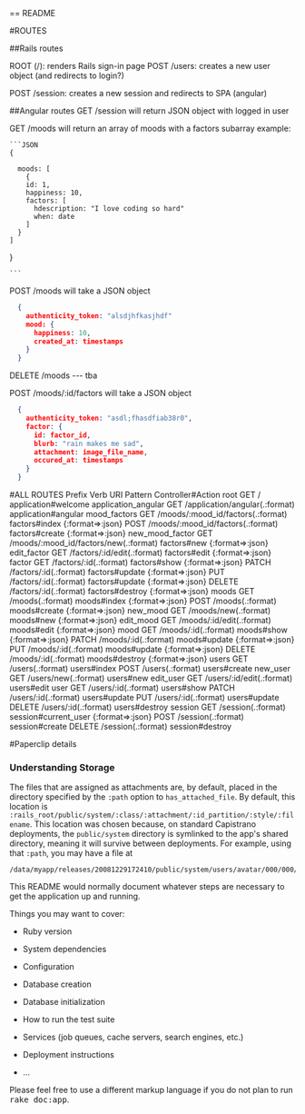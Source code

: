 == README

#ROUTES

##Rails routes

ROOT (/): renders Rails sign-in page
POST /users: creates a new user object (and redirects to login?)

POST /session: creates a new session and redirects to SPA (angular)

##Angular routes
GET /session will return JSON object with logged in user

GET /moods will return an array of moods with a factors subarray
example:

    ```JSON
    {

      moods: [
        {
        id: 1,
        happiness: 10,
        factors: [
          hdescription: "I love coding so hard"
          when: date
        ]
      }
    ]
  }

    ```

POST /moods will take a JSON object
```json
  {
    authenticity_token: "alsdjhfkasjhdf"
    mood: {
      happiness: 10,
      created_at: timestamps
    }
  }
```

DELETE /moods --- tba

POST /moods/:id/factors will take a JSON object

```json
  {
    authenticity_token: "asdl;fhasdfiab38r0",
    factor: {
      id: factor_id,
      blurb: "rain makes me sad",
      attachment: image_file_name,
      occured_at: timestamps
    }
  }
```


#ALL ROUTES
Prefix Verb   URI Pattern                           Controller#Action
          root GET    /                                     application#welcome
application_angular GET    /application/angular(.:format)        application#angular
  mood_factors GET    /moods/:mood_id/factors(.:format)     factors#index {:format=>:json}
               POST   /moods/:mood_id/factors(.:format)     factors#create {:format=>:json}
new_mood_factor GET    /moods/:mood_id/factors/new(.:format) factors#new {:format=>:json}
   edit_factor GET    /factors/:id/edit(.:format)           factors#edit {:format=>:json}
        factor GET    /factors/:id(.:format)                factors#show {:format=>:json}
               PATCH  /factors/:id(.:format)                factors#update {:format=>:json}
               PUT    /factors/:id(.:format)                factors#update {:format=>:json}
               DELETE /factors/:id(.:format)                factors#destroy {:format=>:json}
         moods GET    /moods(.:format)                      moods#index {:format=>:json}
               POST   /moods(.:format)                      moods#create {:format=>:json}
      new_mood GET    /moods/new(.:format)                  moods#new {:format=>:json}
     edit_mood GET    /moods/:id/edit(.:format)             moods#edit {:format=>:json}
          mood GET    /moods/:id(.:format)                  moods#show {:format=>:json}
               PATCH  /moods/:id(.:format)                  moods#update {:format=>:json}
               PUT    /moods/:id(.:format)                  moods#update {:format=>:json}
               DELETE /moods/:id(.:format)                  moods#destroy {:format=>:json}
         users GET    /users(.:format)                      users#index
               POST   /users(.:format)                      users#create
      new_user GET    /users/new(.:format)                  users#new
     edit_user GET    /users/:id/edit(.:format)             users#edit
          user GET    /users/:id(.:format)                  users#show
               PATCH  /users/:id(.:format)                  users#update
               PUT    /users/:id(.:format)                  users#update
               DELETE /users/:id(.:format)                  users#destroy
       session GET    /session(.:format)                    session#current_user {:format=>:json}
               POST   /session(.:format)                    session#create
               DELETE /session(.:format)                    session#destroy


#Paperclip details

### Understanding Storage

The files that are assigned as attachments are, by default, placed in the
directory specified by the `:path` option to `has_attached_file`. By default, this
location is `:rails_root/public/system/:class/:attachment/:id_partition/:style/:filename`.
This location was chosen because, on standard Capistrano deployments, the
`public/system` directory is symlinked to the app's shared directory, meaning it
will survive between deployments. For example, using that `:path`, you may have a
file at

    /data/myapp/releases/20081229172410/public/system/users/avatar/000/000/013/small/my_pic.png


This README would normally document whatever steps are necessary to get the
application up and running.

Things you may want to cover:

* Ruby version

* System dependencies

* Configuration

* Database creation

* Database initialization

* How to run the test suite

* Services (job queues, cache servers, search engines, etc.)

* Deployment instructions

* ...


Please feel free to use a different markup language if you do not plan to run
<tt>rake doc:app</tt>.
